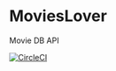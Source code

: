 # MoviesLover
Movie DB API 

[![CircleCI](https://circleci.com/gh/paulacr/MoviesLover.svg?style=svg)](https://circleci.com/gh/paulacr/MoviesLover)
